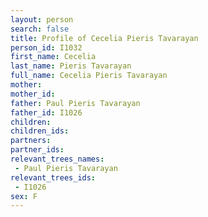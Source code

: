 ```yaml
---
layout: person
search: false
title: Profile of Cecelia Pieris Tavarayan
person_id: I1032
first_name: Cecelia
last_name: Pieris Tavarayan
full_name: Cecelia Pieris Tavarayan
mother: 
mother_id: 
father: Paul Pieris Tavarayan
father_id: I1026
children:
children_ids:
partners:
partner_ids:
relevant_trees_names:
 - Paul Pieris Tavarayan
relevant_trees_ids:
 - I1026
sex: F
---
```


